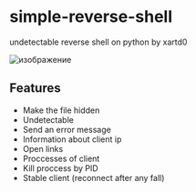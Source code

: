# simple-reverse-shell
undetectable reverse shell on python by xartd0


![изображение](https://user-images.githubusercontent.com/43171120/173243878-99e4f632-1a9f-4eff-b1c2-82af92b1d938.png)

## Features
- Make the file hidden
- Undetectable
- Send an error message
- Information about client ip
- Open links
- Proccesses of client
- Kill proccess by PID
- Stable client (reconnect after any fall)
